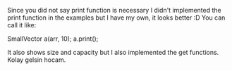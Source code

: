 Since you did not say print function is necessary I didn't
implemented the print function in the examples but I have my own,
it looks better :D You can call it like:

SmallVector a(arr, 10);
a.print();

It also shows size and capacity but I also implemented the get functions.
Kolay gelsin hocam.
